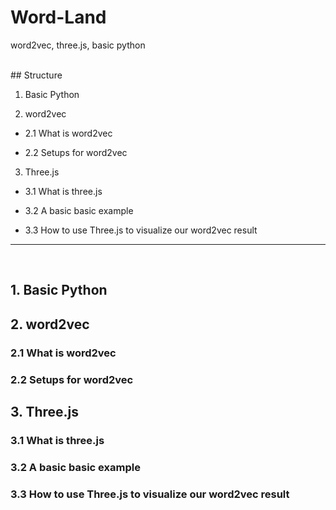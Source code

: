# Word-Land

word2vec, three.js, basic python

<br>
## Structure

1. Basic Python 

2. word2vec
- 2.1 What is word2vec

- 2.2 Setups for word2vec



 3. Three.js

- 3.1 What is three.js

- 3.2 A basic basic example 

- 3.3 How to use Three.js to visualize our word2vec result

***

<br>

## 1. Basic Python 

## 2. word2vec

### 2.1 What is word2vec

### 2.2 Setups for word2vec



## 3. Three.js

### 3.1 What is three.js

### 3.2 A basic basic example 

### 3.3 How to use Three.js to visualize our word2vec result
